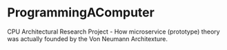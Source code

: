 # ProgrammingAComputer
CPU Architectural Research Project - How microservice (prototype) theory was actually founded by the Von Neumann Architexture.
